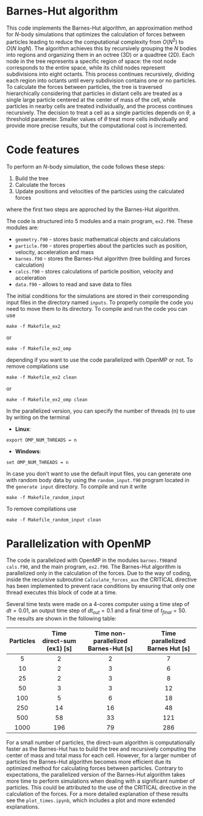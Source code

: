 # Barnes-Hut algorithm
This code implements the Barnes-Hut algorithm, an approximation method for $N$-body simulations that optimizes the calculation of forces between particles leading to reduce the computational complexity from $\textit{O}(N^2)$ to $\textit{O}(N \ logN)$. The algorithm achieves this by recursively grouping the $N$ bodies into regions and organizing them in an octree (3D) or a quadtree (2D). Each node in the tree represents a specific region of space: the root node corresponds to the entire space, while its child nodes represent subdivisions into eight octants. This process continues recursively, dividing each region into octants until every subdivision contains one or no particles. To calculate the forces between particles, the tree is traversed hierarchically considering that particles in distant cells are treated as a single large particle centered at the center of mass of the cell, while particles in nearby cells are treated individually, and the process continues recursively. The decision to treat a cell as a single particles depends on $\theta$, a threshold parameter. Smaller values of $\theta$ treat more cells individually and provide more precise results, but the computational cost is incremented. 

# Code features
To perform an $N$-body simulation, the code follows these steps: 

1. Build the tree
2. Calculate the forces
3. Update positions and velocities of the particles using the calculated forces 

where the first two steps are approched by the Barnes-Hut algorithm. 

The code is structured into 5 modules and a main program, ```ex2.f90```. These modules are: 

* ```geometry.f90``` - stores basic mathematical objects and calculations
* ```particle.f90``` - stores properties about the particles such as position, velocity, acceleration and mass
* ```barnes.f90``` - stores the Barnes-Hut algorithm (tree building and forces calculation)
* ```calcs.f90``` - stores calculations of particle position, velocity and acceleration
* ```data.f90```  - allows to read and save data to files

The initial conditions for the simulations are stored in their corresponding input files in the directory named ```inputs```. To properly compile the code you need to move them to its directory. To compile and run the code you can use 
~~~
make -f Makefile_ex2
~~~
or 
~~~
make -f Makefile_ex2_omp
~~~
depending if you want to use the code parallelized with OpenMP or not. To remove compilations use
~~~
make -f Makefile_ex2 clean
~~~
or 
~~~
make -f Makefile_ex2_omp clean
~~~

In the parallelized version, you can specify the number of threads (n) to use by writing on the terminal
- **Linux**: 
~~~
export OMP_NUM_THREADS = n 
~~~

- **Windows**: 
~~~
set OMP_NUM_THREADS = n
~~~

In case you don't want to use the default input files, you can generate one with random body data by using the ```random_input.f90``` program located in the ```generate input``` directory. To compile and run it write
~~~
make -f Makefile_random_input
~~~
To remove compilations use 
~~~
make -f Makefile_random_input clean
~~~

# Parallelization with OpenMP
The code is parallelized with OpenMP in the modules ```barnes.f90```and ```cals.f90```, and the main program, ```ex2.f90```. The Barnes-Hut algorithm is parallelized only in the calculation of the forces. Due to the way of coding, inside the recursive subroutine ```Calculate_forces_aux``` the CRITICAL directive has been implemented to prevent race conditions by ensuring that only one thread executes this block of code at a time.

Several time tests were made on a 4-cores computer using a time step of $dt = 0.01$, an output time step of $dt_{out} = 0.1$ and a final time of $t_{final} = 50$. The results are shown in the following table:

| Particles | Time direct-sum (ex1) [s]| Time non-parallelized Barnes-Hut [s]| Time parallelized Barnes Hut [s]|
|:---------:|:-----:               |:--------:                        |:--------------:|
|     5     |   2   |     2    |        7       |
|     10    |   2   |     3    |        6       |
|     25    |   2   |     3    |        8       |
|     50    |   3   |     3    |       12       |
|    100    |   5   |     6    |       18       |
|    250    |   14  |    16    |       48       |
|    500    |   58  |    33    |       121      |
|    1000   |  196  |    79    |       286      |

For a small number of particles, the direct-sum algorithm is computationally faster as the Barnes-Hut has to build the tree and recursively computing the center of mass and total mass for each cell. However, for a larger number of particles the Barnes-Hut algorithm becomes more efficient due its optimized method for calculating forces between particles. Contrary to expectations, the parallelized version of the Barnes-Hut algorithm takes more time to perform simulations when dealing with a significant number of particles. This could be attributed to the use of the CRITICAL directive in the calculation of the forces. For a more detailed explanation of these results see the ```plot_times.ipynb```, which includes a plot and more extended explanations. 





